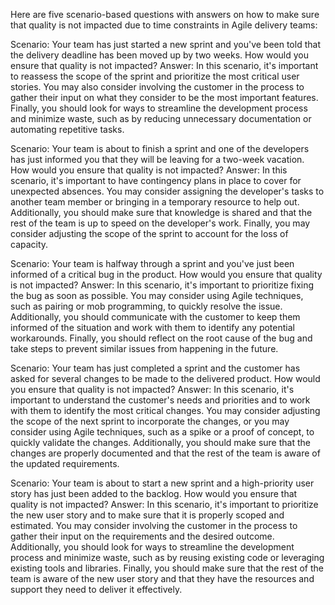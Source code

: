 Here are five scenario-based questions with answers on how to make sure that quality is not impacted due to time constraints in Agile delivery teams:

Scenario: Your team has just started a new sprint and you've been told that the delivery deadline has been moved up by two weeks. How would you ensure that quality is not impacted?
Answer: In this scenario, it's important to reassess the scope of the sprint and prioritize the most critical user stories. You may also consider involving the customer in the process to gather their input on what they consider to be the most important features. Finally, you should look for ways to streamline the development process and minimize waste, such as by reducing unnecessary documentation or automating repetitive tasks.

Scenario: Your team is about to finish a sprint and one of the developers has just informed you that they will be leaving for a two-week vacation. How would you ensure that quality is not impacted?
Answer: In this scenario, it's important to have contingency plans in place to cover for unexpected absences. You may consider assigning the developer's tasks to another team member or bringing in a temporary resource to help out. Additionally, you should make sure that knowledge is shared and that the rest of the team is up to speed on the developer's work. Finally, you may consider adjusting the scope of the sprint to account for the loss of capacity.

Scenario: Your team is halfway through a sprint and you've just been informed of a critical bug in the product. How would you ensure that quality is not impacted?
Answer: In this scenario, it's important to prioritize fixing the bug as soon as possible. You may consider using Agile techniques, such as pairing or mob programming, to quickly resolve the issue. Additionally, you should communicate with the customer to keep them informed of the situation and work with them to identify any potential workarounds. Finally, you should reflect on the root cause of the bug and take steps to prevent similar issues from happening in the future.

Scenario: Your team has just completed a sprint and the customer has asked for several changes to be made to the delivered product. How would you ensure that quality is not impacted?
Answer: In this scenario, it's important to understand the customer's needs and priorities and to work with them to identify the most critical changes. You may consider adjusting the scope of the next sprint to incorporate the changes, or you may consider using Agile techniques, such as a spike or a proof of concept, to quickly validate the changes. Additionally, you should make sure that the changes are properly documented and that the rest of the team is aware of the updated requirements.

Scenario: Your team is about to start a new sprint and a high-priority user story has just been added to the backlog. How would you ensure that quality is not impacted?
Answer: In this scenario, it's important to prioritize the new user story and to make sure that it is properly scoped and estimated. You may consider involving the customer in the process to gather their input on the requirements and the desired outcome. Additionally, you should look for ways to streamline the development process and minimize waste, such as by reusing existing code or leveraging existing tools and libraries. Finally, you should make sure that the rest of the team is aware of the new user story and that they have the resources and support they need to deliver it effectively.